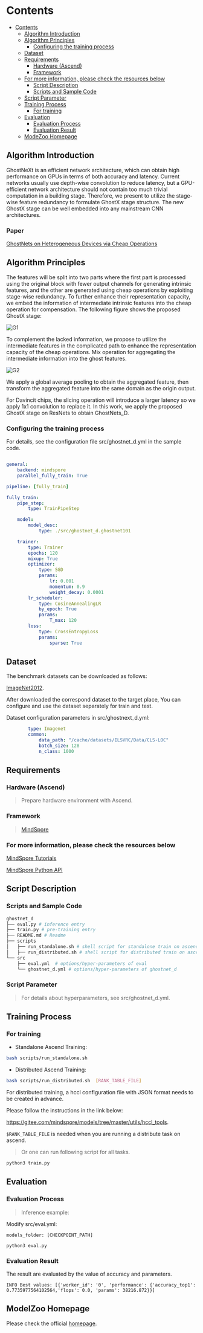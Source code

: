 # Contents

- [Contents](#contents)
    - [Algorithm Introduction](#algorithm-introduction)
    - [Algorithm Principles](#algorithm-principles)
        - [Configuring the training process](#configuring-the-training-process)
    - [Dataset](#dataset)
    - [Requirements](#requirements)
        - [Hardware (Ascend)](#hardware-ascend)
        - [Framework](#framework)
    - [For more information, please check the resources below](#for-more-information-please-check-the-resources-below)
        - [Script Description](#script-description)
        - [Scripts and Sample Code](#scripts-and-sample-code)
    - [Script Parameter](#script-parameter)
    - [Training Process](#training-process)
        - [For training](#for-training)
    - [Evaluation](#evaluation)
        - [Evaluation Process](#evaluation-process)
        - [Evaluation Result](#evaluation-result)
    - [ModeZoo Homepage](#modelzoo-homepage)

## Algorithm Introduction

GhostNeXt is an efficient network architecture, which can obtain high performance on GPUs in terms of both accuracy and latency. Current networks usually use depth-wise convolution to reduce latency, but a GPU-efficient network architecture should not contain too much trivial computation in a building stage. Therefore, we present to utilize the stage-wise feature redundancy to formulate GhostX stage structure. The new GhostX stage can be well embedded into any mainstream CNN architectures.

### Paper

[GhostNets on Heterogeneous Devices via Cheap Operations](https://arxiv.org/pdf/2201.03297.pdf)

## Algorithm Principles

The features will be split into two parts where the first part is processed using the original block with fewer output channels for generating intrinsic features, and the other are generated using cheap operations by exploiting stage-wise redundancy. To further enhance their representation capacity, we embed the information of intermediate intrinsic features into the cheap operation for compensation. The following figure shows the proposed GhostX stage:

![G1](image/ghostnetD_1.png)

To complement the lacked information, we propose to utilize the intermediate features in the complicated path to enhance the representation capacity of the cheap operations. Mix operation for aggregating the intermediate information into the ghost features.

![G2](image/ghostnetD_2.png)

We apply a global average pooling to obtain the aggregated feature, then transform the aggregated feature into the same domain as the origin output.

For Davincit chips, the slicing operation will introduce a larger latency so we apply 1x1 convolution to replace it. In this work, we apply the proposed GhostX stage on ResNets to obtain GhostNets_D.

### Configuring the training process

For details, see the configuration file src/ghostnet_d.yml in the sample code.

```yaml

general:
    backend: mindspore
    parallel_fully_train: True

pipeline: [fully_train]

fully_train:
    pipe_step:
        type: TrainPipeStep

    model:
        model_desc:
            type: ./src/ghostnet_d.ghostnet101

    trainer:
        type: Trainer
        epochs: 120
        mixup: True
        optimizer:
            type: SGD
            params:
                lr: 0.001
                momentum: 0.9
                weight_decay: 0.0001
        lr_scheduler:
            type: CosineAnnealingLR
            by_epoch: True
            params:
                T_max: 120
        loss:
            type: CrossEntropyLoss
            params:
                sparse: True
```

## Dataset

The benchmark datasets can be downloaded as follows:

[ImageNet2012](https://image-net.org/challenges/LSVRC/2012/).

After downloaded the correspond dataset to the target place, You can configure and use the dataset separately for train and test.

Dataset configuration parameters in src/ghostnext_d.yml:

```yaml
        type: Imagenet
        common:
            data_path: "/cache/datasets/ILSVRC/Data/CLS-LOC"
            batch_size: 128
            n_class: 1000
```

## Requirements

### Hardware (Ascend)

> Prepare hardware environment with Ascend.

### Framework

> [MindSpore](https://www.mindspore.cn/install/en)

### For more information, please check the resources below

[MindSpore Tutorials](https://www.mindspore.cn/tutorials/en/r1.6/index.html)

[MindSpore Python API](https://www.mindspore.cn/docs/en/master/index.html)

## Script Description

### Scripts and Sample Code

```bash
ghostnet_d
├── eval.py # inference entry
├── train.py # pre-training entry
├── README.md # Readme
├── scripts
│   ├── run_standalone.sh # shell script for standalone train on ascend
│   ├── run_distributed.sh # shell script for distributed train on ascend
└── src
    ├── eval.yml  # options/hyper-parameters of eval
    └── ghostnet_d.yml # options/hyper-parameters of ghostnet_d
```

### Script Parameter

> For details about hyperparameters, see src/ghostnet_d.yml.

## Training Process

### For training

- Standalone Ascend Training:

```bash
bash scripts/run_standalone.sh
```

- Distributed Ascend Training:

```bash
bash scripts/run_distributed.sh  [RANK_TABLE_FILE]
```

  For distributed training, a hccl configuration file with JSON format needs to be created in advance.

  Please follow the instructions in the link below:

  <https://gitee.com/mindspore/models/tree/master/utils/hccl_tools>.

`$RANK_TABLE_FILE` is needed when you are running a distribute task on ascend.

> Or one can run following script for all tasks.

```bash
python3 train.py
```

## Evaluation

### Evaluation Process

> Inference example:

Modify src/eval.yml:

```text
models_folder: [CHECKPOINT_PATH]
```

```text
python3 eval.py
```

### Evaluation Result

The result are evaluated by the value of accuracy and parameters.

```text
INFO Best values: [{'worker_id': '0', 'performance': {'accuracy_top1': 0.7735977564102564,'flops': 0.0, 'params': 38216.872}}]
```

## ModelZoo Homepage

Please check the official [homepage](https://gitee.com/mindspore/models).